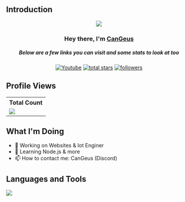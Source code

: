 ## Introduction
<p align="center">
<img src="https://readme-typing-svg.demolab.com/?lines=CanGeus;&font=Fira%20Code&center=true&width=700&height=45&color=fff53a&vCenter=true&pause=1000&size=25" /></a>
</p>

<h3 align="center">Hey there, I'm <a href="https://github.com/CanGeus">CanGeus</a></h3>
<h5 align="center">Below are a few links you can visit and some stats to look at too</h5>

<p align="center">
  <a href="https://www.youtube.com/@cangeus6819"><img alt="Youtube" title="Youtube" src="https://img.shields.io/badge/-Youtube-FF0000?style=for-the-badge&logo=youtube&logoColor=white"/></a>
<a href="https://github.com/CanGeus?tab=repositories&sort=stargazers">
    <img alt="total stars" title="Total stars on GitHub" src="https://custom-icon-badges.demolab.com/github/stars/CanGeus?color=B8B92B&style=for-the-badge&labelColor=959532&logo=star"/></a>
   <a href="https://github.com/CanGeus"><img alt="followers" title="Follow me on Github" src="https://img.shields.io/github/followers/CanGeus?color=236ad3&style=for-the-badge&logo=github&label=Follow"/></a>

 </p>
 
## Profile Views


  <center>
  <table>
    <tr>
      <!-- <th>Profile Views</th> -->
      <th>Total Count</th>
    </tr>
    <tr>
      <!-- <td>
        <div align="center">
          <a href="https://github.com/CanGeus"><img src="https://github.com/CanGeus.png" alt="@CanGeus" width="52" /></a>
          <br />
          <a align="center" href="https://github.com/CanGeus"><b>CanGeus</b></a>
        </b>
      </td> -->
      <!-- Profile Views -->
      <td>
         <a href="https://github.com/CanGeus"> <img src="https://komarev.com/ghpvc/?username=CanGeus&style=for-the-badge&color=brightgreen"> </a>
      </td>
    </tr>
  </table>
  </center>


## What I'm Doing

- 🔭 Working on Websites & Iot Enginer
- 🌱 Learning Node.js & more
- 📫 How to contact me: CanGeus (Discord)

## Languages and Tools

<p align="left"> <a href="https://github.com/CanGeus"><img src="https://skillicons.dev/icons?i=vscode,mysql,github,mongodb,css,html,js,express,bootstrap,tailwind,nodejs,c,cpp,python,dart,flutter"> </a> </p>

